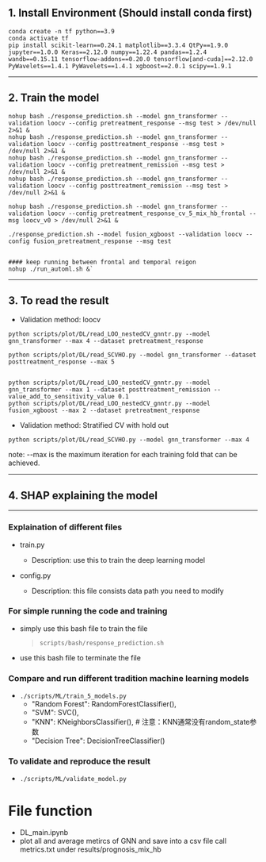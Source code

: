 ## 1. Install Environment (Should install conda first)

```
conda create -n tf python==3.9
conda activate tf
pip install scikit-learn==0.24.1 matplotlib==3.3.4 QtPy==1.9.0 jupyter==1.0.0 Keras==2.12.0 numpy==1.22.4 pandas==1.2.4 wandb==0.15.11 tensorflow-addons==0.20.0 tensorflow[and-cuda]==2.12.0 PyWavelets==1.4.1 PyWavelets==1.4.1 xgboost==2.0.1 scipy==1.9.1
```

---

## 2. Train the model 

```
nohup bash ./response_prediction.sh --model gnn_transformer --validation loocv --config pretreatment_response --msg test > /dev/null 2>&1 &
nohup bash ./response_prediction.sh --model gnn_transformer --validation loocv --config posttreatment_response --msg test > /dev/null 2>&1 &
nohup bash ./response_prediction.sh --model gnn_transformer --validation loocv --config pretreatment_remission --msg test > /dev/null 2>&1 &
nohup bash ./response_prediction.sh --model gnn_transformer --validation loocv --config posttreatment_remission --msg test > /dev/null 2>&1 &

nohup bash ./response_prediction.sh --model gnn_transformer --validation loocv --config pretreatment_response_cv_5_mix_hb_frontal --msg loocv_v0 > /dev/null 2>&1 &

./response_prediction.sh --model fusion_xgboost --validation loocv --config fusion_pretreatment_response --msg test


#### keep running between frontal and temporal reigon 
nohup ./run_automl.sh &`
```

---

## 3. To read the result

- Validation method: loocv
```
python scripts/plot/DL/read_LOO_nestedCV_gnntr.py --model gnn_transformer --max 4 --dataset pretreatment_response 

python scripts/plot/DL/read_SCVHO.py --model gnn_transformer --dataset posttreatment_response --max 5


python scripts/plot/DL/read_LOO_nestedCV_gnntr.py --model gnn_transformer --max 1 --dataset posttreatment_remission --value_add_to_sensitivity_value 0.1
python scripts/plot/DL/read_LOO_nestedCV_gnntr.py --model fusion_xgboost --max 2 --dataset pretreatment_response

```

- Validation method: Stratified CV with hold out
```
python scripts/plot/DL/read_SCVHO.py --model gnn_transformer --max 4
```

note: --max is the maximum iteration for each training fold that can be achieved.


---

## 4. SHAP explaining the model

---

### Explaination of different files
- train.py 
    - Description: use this to train the deep learning model 

- config.py 
    - Description: this file consists data path you need to modify



### For simple running the code and training 

- simply use this bash file to train the file
    > `scripts/bash/response_prediction.sh`

- use this bash file to terminate the file


### Compare and run different tradition machine learning models 
- `./scripts/ML/train_5_models.py`
    - "Random Forest": RandomForestClassifier(),
    - "SVM": SVC(),
    - "KNN": KNeighborsClassifier(),  # 注意：KNN通常没有random_state参数
    - "Decision Tree": DecisionTreeClassifier()

### To validate and reproduce the result
- `./scripts/ML/validate_model.py`



# File function
- DL_main.ipynb 
 - plot all and average metircs of GNN and save into a csv file call metrics.txt under results/prognosis_mix_hb